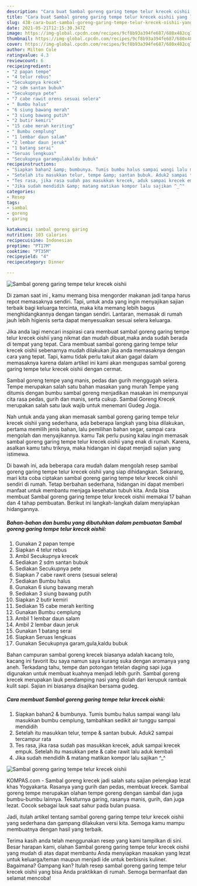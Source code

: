 ```yaml
---
description: "Cara buat Sambal goreng garing tempe telur krecek oishii yang lezat dan Mudah Dibuat"
title: "Cara buat Sambal goreng garing tempe telur krecek oishii yang lezat dan Mudah Dibuat"
slug: 438-cara-buat-sambal-goreng-garing-tempe-telur-krecek-oishii-yang-lezat-dan-mudah-dibuat
date: 2021-05-21T12:15:30.347Z
image: https://img-global.cpcdn.com/recipes/9cf8b93a394fe687/680x482cq70/sambal-goreng-garing-tempe-telur-krecek-oishii-foto-resep-utama.jpg
thumbnail: https://img-global.cpcdn.com/recipes/9cf8b93a394fe687/680x482cq70/sambal-goreng-garing-tempe-telur-krecek-oishii-foto-resep-utama.jpg
cover: https://img-global.cpcdn.com/recipes/9cf8b93a394fe687/680x482cq70/sambal-goreng-garing-tempe-telur-krecek-oishii-foto-resep-utama.jpg
author: Milton Cole
ratingvalue: 4.3
reviewcount: 6
recipeingredient:
- "2 papan tempe"
- "4 telur rebus"
- "Secukupnya krecek"
- "2 sdm santan bubuk"
- "Secukupnya pete"
- "7 cabe rawit orens sesuai selera"
- " Bumbu halus"
- "6 siung bawang merah"
- "3 siung bawang putih"
- "2 butir kemiri"
- "15 cabe merah keriting"
- " Bumbu cemplung"
- "1 lembar daun salam"
- "2 lembar daun jeruk"
- "1 batang serai"
- "Seruas lengkuas"
- "Secukupnya garamgulakaldu bubuk"
recipeinstructions:
- "Siapkan bahan2 &amp; bumbunya. Tumis bumbu halus sampai wangi lalu masukkan bumbu cemplung, tambahkan sedikit air tunggu sampai mendidih"
- "Setelah itu masukkan telur, tempe &amp; santan bubuk. Aduk2 sampai tercampur rata"
- "Tes rasa, jika rasa sudah pas masukkan krecek, aduk sampai krecek empuk. Setelah itu masukkan pete &amp; cabe rawit lalu aduk kembali"
- "Jika sudah mendidih &amp; matang matikan kompor lalu sajikan ^_^"
categories:
- Resep
tags:
- sambal
- goreng
- garing

katakunci: sambal goreng garing 
nutrition: 103 calories
recipecuisine: Indonesian
preptime: "PT17M"
cooktime: "PT35M"
recipeyield: "4"
recipecategory: Dinner

---
```



![Sambal goreng garing tempe telur krecek oishii](https://img-global.cpcdn.com/recipes/9cf8b93a394fe687/680x482cq70/sambal-goreng-garing-tempe-telur-krecek-oishii-foto-resep-utama.jpg)

Di zaman  saat ini , kamu memang bisa mengorder makanan jadi tanpa harus repot memasaknya sendiri. Tapi, untuk anda yang ingin menyajikan sajian terbaik bagi keluarga tercinta, maka kita memang lebih bagus menghidangkannya dengan tangan sendiri. Lantaran, memasak di rumah jauh lebih higienis serta dapat menyesuaikan sesuai selera keluarga.

Jika anda lagi mencari inspirasi cara membuat sambal goreng garing tempe telur krecek oishii yang nikmat dan mudah dibuat,maka anda sudah berada di tempat yang tepat. Cara membuat sambal goreng garing tempe telur krecek oishii  sebenarnya mudah dilakukan jika anda memasaknya dengan cara yang tepat. Tapi, kamu tidak perlu takut akan gagal dalam memasaknya 
karena dalam artikel ini kami akan mengupas sambal goreng garing tempe telur krecek oishii dengan cermat.  

Sambal goreng tempe yang manis, pedas dan gurih menggugah selera. Tempe merupakan salah satu bahan masakan yang murah Tempe yang ditumis dengan bumbu sambal goreng menjadikan masakan ini mempunyai cita rasa pedas, gurih dan manis, serta cukup. Sambal Goreng Krecek merupakan salah satu lauk wajib untuk menemani Gudeg Jogja.

Nah untuk anda yang akan memasak sambal goreng garing tempe telur krecek oishii yang sederhana, ada beberapa langkah yang bisa dilakukan, pertama memilih jenis bahan, lalu pemilihan bahan segar, sampai cara mengolah dan menyajikannya. kamu Tak perlu pusing kalau ingin memasak sambal goreng garing tempe telur krecek oishii yang enak di rumah. Karena, asalkan kamu  tahu triknya, maka hidangan ini dapat menjadi sajian yang istimewa.

Di bawah ini, ada beberapa cara mudah dalam mengolah resep sambal goreng garing tempe telur krecek oishii yang siap dihidangkan. Sekarang, mari kita coba ciptakan sambal goreng garing tempe telur krecek oishii sendiri di rumah. Tetap berbahan sederhana, hidangan ini dapat memberi manfaat untuk membantu menjaga kesehatan tubuh kita. Anda bisa membuat Sambal goreng garing tempe telur krecek oishii memakai 17 bahan dan 4 tahap pembuatan. Berikut ini langkah-langkah dalam menyiapkan hidangannya.

<!--inarticleads1-->

##### Bahan-bahan dan bumbu yang dibutuhkan dalam pembuatan Sambal goreng garing tempe telur krecek oishii:

1. Gunakan 2 papan tempe
1. Siapkan 4 telur rebus
1. Ambil Secukupnya krecek
1. Sediakan 2 sdm santan bubuk
1. Sediakan Secukupnya pete
1. Siapkan 7 cabe rawit orens (sesuai selera)
1. Sediakan  Bumbu halus
1. Gunakan 6 siung bawang merah
1. Sediakan 3 siung bawang putih
1. Siapkan 2 butir kemiri
1. Sediakan 15 cabe merah keriting
1. Gunakan  Bumbu cemplung
1. Ambil 1 lembar daun salam
1. Ambil 2 lembar daun jeruk
1. Gunakan 1 batang serai
1. Siapkan Seruas lengkuas
1. Gunakan Secukupnya garam,gula,kaldu bubuk


Bahan campuran sambal goreng krecek biasanya adalah kacang tolo, kacang ini favorit Ibu saya namun saya kurang suka dengan aromanya yang aneh. Terkadang tahu, tempe dan potongan tetelan daging sapi juga digunakan untuk membuat kuahnya menjadi lebih gurih. Sambal goreng krecek merupakan lauk pendamping nasi yang diolah dari kerupuk rambak kulit sapi. Sajian ini biasanya disajikan bersama gudeg. 

<!--inarticleads2-->

##### Cara membuat Sambal goreng garing tempe telur krecek oishii:

1. Siapkan bahan2 &amp; bumbunya. Tumis bumbu halus sampai wangi lalu masukkan bumbu cemplung, tambahkan sedikit air tunggu sampai mendidih
1. Setelah itu masukkan telur, tempe &amp; santan bubuk. Aduk2 sampai tercampur rata
1. Tes rasa, jika rasa sudah pas masukkan krecek, aduk sampai krecek empuk. Setelah itu masukkan pete &amp; cabe rawit lalu aduk kembali
1. Jika sudah mendidih &amp; matang matikan kompor lalu sajikan ^_^
<img src="//assets-global.cpcdn.com/assets/icons/button_play-2c75c40dde080a61004c1f40b05d8f140eaff45d7e9e6481dc71c63d2e7c4909.png" alt="Sambal goreng garing tempe telur krecek oishii">

KOMPAS.com - Sambal goreng krecek jadi salah satu sajian pelengkap lezat khas Yogyakarta. Rasanya yang gurih dan pedas, membuat krecek. Sambal goreng tempe merupakan olahan tempe goreng dengan sambal dan juga bumbu-bumbu lainnya. Teksturnya garing, rasanya manis, gurih, dan juga lezat. Cocok sebagai lauk saat sahur pada bulan puasa. 

Jadi, itulah artikel tentang  sambal goreng garing tempe telur krecek oishii  yang sederhana dan gampang dilakukan versi kita. Semoga kamu mampu membuatnya dengan hasil yang terbaik. 

Terima kasih anda telah menggunakan resep yang kami tampilkan di sini. Besar harapan kami, olahan  Sambal goreng garing tempe telur krecek oishii yang mudah di atas dapat membantu Anda menyiapkan masakan yang lezat untuk keluarga/teman maupun menjadi ide untuk berbisnis kuliner. Bagaimana? Gampang kan? Itulah resep sambal goreng garing tempe telur krecek oishii yang bisa Anda praktikkan di rumah. Semoga bermanfaat dan selamat mencoba!

